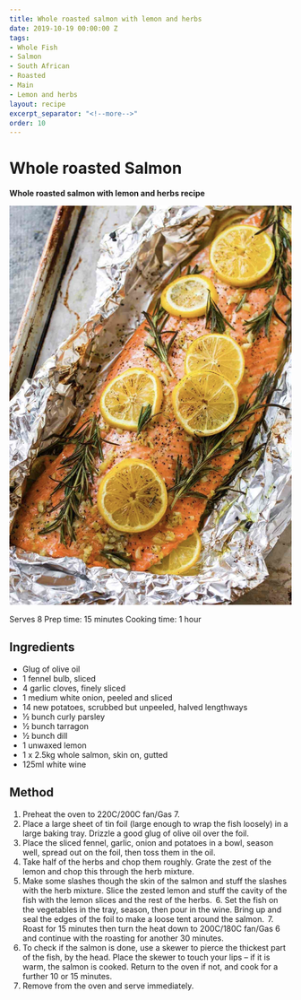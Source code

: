 ```yaml
---
title: Whole roasted salmon with lemon and herbs
date: 2019-10-19 00:00:00 Z
tags:
- Whole Fish
- Salmon
- South African
- Roasted
- Main
- Lemon and herbs
layout: recipe
excerpt_separator: "<!--more-->"
order: 10 
---
```


# Whole roasted Salmon

**Whole roasted salmon with lemon and herbs recipe**
<!--more-->

[![Whole salmon ](/_uploads/whole-salmon.png)](/_uploads/whole-salmon.png)

Serves 8
Prep time: 15 minutes
Cooking time: 1 hour

## Ingredients
- Glug of olive oil
- 1 fennel bulb, sliced
- 4 garlic cloves, finely sliced
- 1 medium white onion, peeled and sliced
- 14 new potatoes, scrubbed but unpeeled, halved lengthways
- ½ bunch curly parsley
- ½ bunch tarragon
- ½ bunch dill
- 1 unwaxed lemon
- 1 x 2.5kg whole salmon, skin on, gutted
- 125ml white wine

## Method
1. Preheat the oven to 220C/200C fan/Gas 7.
2. Place a large sheet of tin foil (large enough to wrap the fish loosely) in a large baking tray. Drizzle a good glug of olive oil over the foil.
3. Place the sliced fennel, garlic, onion and potatoes in a bowl, season well, spread out on the foil, then toss them in the oil.
4. Take half of the herbs and chop them roughly. Grate the zest of the lemon and chop this through the herb mixture.
5. Make some slashes though the skin of the salmon and stuff the slashes with the herb mixture. Slice the zested lemon and stuff the cavity of the fish with the lemon slices and the rest of the herbs.
 6. Set the fish on the vegetables in the tray, season, then pour in the wine. Bring up and seal the edges of the foil to make a loose tent around the salmon.
 7. Roast for 15 minutes then turn the heat down to 200C/180C fan/Gas 6 and continue with the roasting for another 30 minutes.
8. To check if the salmon is done, use a skewer to pierce the thickest part of the fish, by the head. Place the skewer to touch your lips – if it is warm, the salmon is cooked. Return to the oven if not, and cook for a further 10 or 15 minutes.
9. Remove from the oven and serve immediately.
